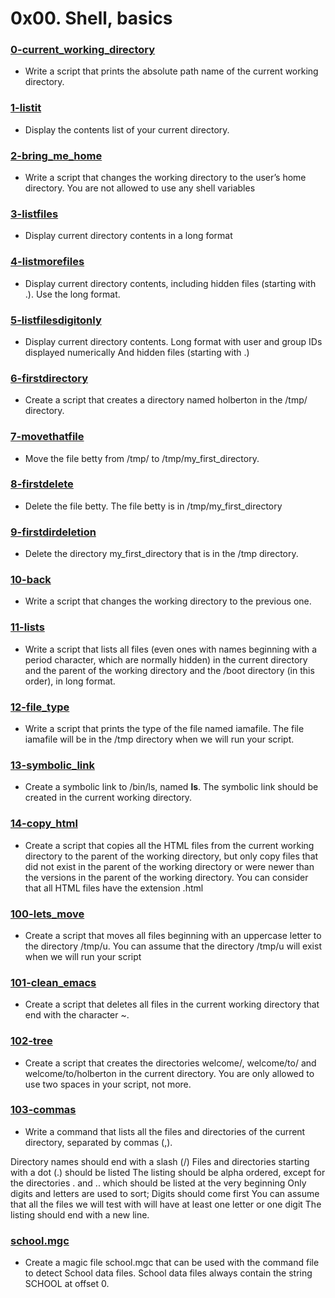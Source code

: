 # 0x00. Shell, basics

###  [0-current_working_directory](./0-current_working_directory)
* Write a script that prints the absolute path name of the current working directory.

### [1-listit](./1-listit)
* Display the contents list of your current directory.

### [2-bring_me_home](./2-bring_me_home)
* Write a script that changes the working directory to the user’s home directory.
You are not allowed to use any shell variables

### [3-listfiles](./3-listfiles)
* Display current directory contents in a long format

### [4-listmorefiles](./4-listmorefiles)
* Display current directory contents, including hidden files (starting with .). Use the long format.

### [5-listfilesdigitonly](./5-listfilesdigitonly)
* Display current directory contents.
Long format
with user and group IDs displayed numerically
And hidden files (starting with .)

### [6-firstdirectory](./6-firstdirectory)
* Create a script that creates a directory named holberton in the /tmp/ directory.

### [7-movethatfile](./7-movethatfile)
* Move the file betty from /tmp/ to /tmp/my_first_directory.

### [8-firstdelete](./8-firstdelete)
* Delete the file betty. The file betty is in /tmp/my_first_directory

### [9-firstdirdeletion](./9-firstdirdeletion)
* Delete the directory my_first_directory that is in the /tmp directory.

### [10-back](./10-back)
* Write a script that changes the working directory to the previous one.

### [11-lists](./11-lists)
* Write a script that lists all files (even ones with names beginning with a period character, which are normally hidden) in the current directory and the parent of the working directory and the /boot directory (in this order), in long format.

### [12-file_type](./12-file_type)
* Write a script that prints the type of the file named iamafile. The file iamafile will be in the /tmp directory when we will run your script.

### [13-symbolic_link](./13-symbolic_link) 
* Create a symbolic link to /bin/ls, named __ls__. The symbolic link should be created in the current working directory.

### [14-copy_html](./14-copy_html)
* Create a script that copies all the HTML files from the current working directory to the parent of the working directory, but only copy files that did not exist in the parent of the working directory or were newer than the versions in the parent of the working directory. You can consider that all HTML files have the extension .html

### [100-lets_move](./100-lets_move)
* Create a script that moves all files beginning with an uppercase letter to the directory /tmp/u. You can assume that the directory /tmp/u will exist when we will run your script

### [101-clean_emacs](./101-clean_emacs)
* Create a script that deletes all files in the current working directory that end with the character ~.

### [102-tree](./102-tree)
* Create a script that creates the directories welcome/, welcome/to/ and welcome/to/holberton in the current directory. You are only allowed to use two spaces in your script, not more.

### [103-commas](./103-commas)
* Write a command that lists all the files and directories of the current directory, separated by commas (,).

Directory names should end with a slash (/) Files and directories starting with a dot (.) should be listed The listing should be alpha ordered, except for the directories . and .. which should be listed at the very beginning Only digits and letters are used to sort; Digits should come first You can assume that all the files we will test with will have at least one letter or one digit The listing should end with a new line.

### [school.mgc](./school.mgc)
* Create a magic file school.mgc that can be used with the command file to detect School data files. School data files always contain the string SCHOOL at offset 0.
